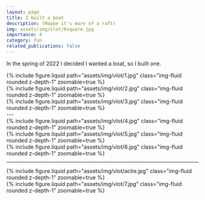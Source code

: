 ```yaml
---
layout: page
title: I built a boat
description: (Maybe it's more of a raft)
img: assets/img/vlot/6square.jpg
importance: 4
category: fun
related_publications: false
---
```


In the spring of 2022 I decided I wanted a boat, so I built one.

<div class="row mt-3">
    <div class="col-sm mt-3 mt-md-0">
        {% include figure.liquid path="assets/img/vlot/1.jpg" class="img-fluid rounded z-depth-1" zoomable=true %}
    </div>
    <div class="col-sm mt-3 mt-md-0">
        {% include figure.liquid path="assets/img/vlot/2.jpg" class="img-fluid rounded z-depth-1" zoomable=true %}
    </div>
    <div class="col-sm mt-3 mt-md-0">
        {% include figure.liquid path="assets/img/vlot/3.jpg" class="img-fluid rounded z-depth-1" zoomable=true %}
    </div>
</div>
---
<div class="row mt-3">
    <div class="col-sm mt-3 mt-md-0">
        {% include figure.liquid path="assets/img/vlot/4.jpg" class="img-fluid rounded z-depth-1" zoomable=true %}
    </div>
    <div class="col-sm mt-3 mt-md-0">
        {% include figure.liquid path="assets/img/vlot/5.jpg" class="img-fluid rounded z-depth-1" zoomable=true %}
    </div>
    <div class="col-sm mt-3 mt-md-0">
        {% include figure.liquid path="assets/img/vlot/6.jpg" class="img-fluid rounded z-depth-1" zoomable=true %}
    </div>
</div>

---

<div class="row mt-2">
    <div class="col-sm mt-2 mt-md-0">
        {% include figure.liquid path="assets/img/vlot/actie.jpg" class="img-fluid rounded z-depth-1" zoomable=true %}
    </div>
    <div class="col-sm mt-2 mt-md-0">
        {% include figure.liquid path="assets/img/vlot/7.jpg" class="img-fluid rounded z-depth-1" zoomable=true %}
    </div>
</div>
